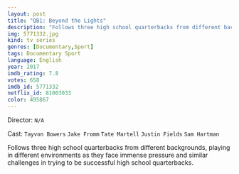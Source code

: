 ```yaml
---
layout: post
title: "QB1: Beyond the Lights"
description: "Follows three high school quarterbacks from different backgrounds, playing in different environments as they face immense pressure and similar challenges in trying to be successful high school quarterbacks..."
img: 5771332.jpg
kind: tv series
genres: [Documentary,Sport]
tags: Documentary Sport 
language: English
year: 2017
imdb_rating: 7.8
votes: 658
imdb_id: 5771332
netflix_id: 81003033
color: 495867
---
```

Director: `N/A`  

Cast: `Tayvon Bowers` `Jake Fromm` `Tate Martell` `Justin Fields` `Sam Hartman` 

Follows three high school quarterbacks from different backgrounds, playing in different environments as they face immense pressure and similar challenges in trying to be successful high school quarterbacks.